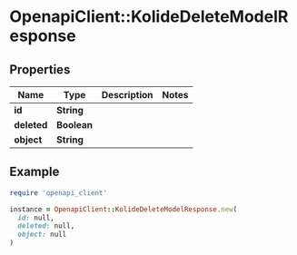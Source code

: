 # OpenapiClient::KolideDeleteModelResponse

## Properties

| Name | Type | Description | Notes |
| ---- | ---- | ----------- | ----- |
| **id** | **String** |  |  |
| **deleted** | **Boolean** |  |  |
| **object** | **String** |  |  |

## Example

```ruby
require 'openapi_client'

instance = OpenapiClient::KolideDeleteModelResponse.new(
  id: null,
  deleted: null,
  object: null
)
```

